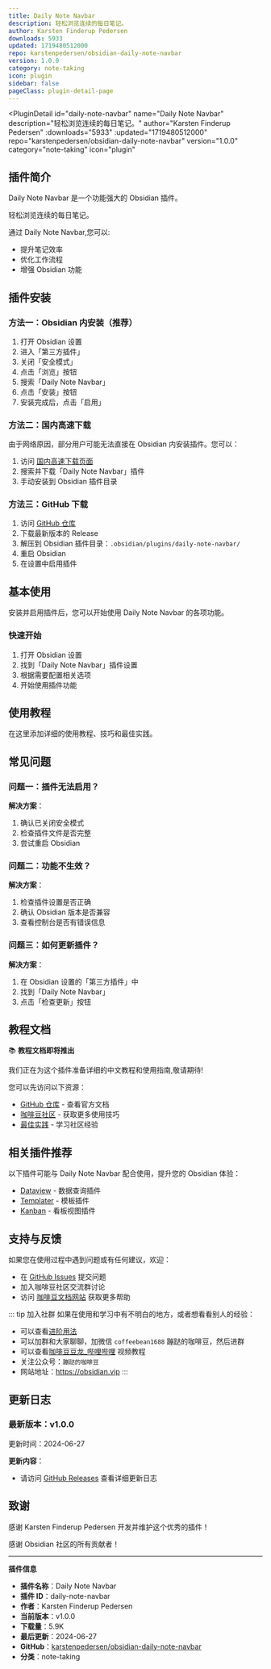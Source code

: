 ```yaml
---
title: Daily Note Navbar
description: 轻松浏览连续的每日笔记。
author: Karsten Finderup Pedersen
downloads: 5933
updated: 1719480512000
repo: karstenpedersen/obsidian-daily-note-navbar
version: 1.0.0
category: note-taking
icon: plugin
sidebar: false
pageClass: plugin-detail-page
---
```


<PluginDetail
  id="daily-note-navbar"
  name="Daily Note Navbar"
  description="轻松浏览连续的每日笔记。"
  author="Karsten Finderup Pedersen"
  :downloads="5933"
  :updated="1719480512000"
  repo="karstenpedersen/obsidian-daily-note-navbar"
  version="1.0.0"
  category="note-taking"
  icon="plugin"
>

<!-- AUTO_GENERATED_START -->
## 插件简介

Daily Note Navbar 是一个功能强大的 Obsidian 插件。

轻松浏览连续的每日笔记。

通过 Daily Note Navbar,您可以:

- 提升笔记效率
- 优化工作流程
- 增强 Obsidian 功能

<!-- AUTO_GENERATED_END -->

<!-- AUTO_GENERATED_START -->
## 插件安装

### 方法一：Obsidian 内安装（推荐）

1. 打开 Obsidian 设置
2. 进入「第三方插件」
3. 关闭「安全模式」
4. 点击「浏览」按钮
5. 搜索「Daily Note Navbar」
6. 点击「安装」按钮
7. 安装完成后，点击「启用」

### 方法二：国内高速下载

由于网络原因，部分用户可能无法直接在 Obsidian 内安装插件。您可以：

1. 访问 [国内高速下载页面](/zh/documentation/obsidian-plugins-download.html)
2. 搜索并下载「Daily Note Navbar」插件
3. 手动安装到 Obsidian 插件目录

### 方法三：GitHub 下载

1. 访问 [GitHub 仓库](https://github.com/karstenpedersen/obsidian-daily-note-navbar)
2. 下载最新版本的 Release
3. 解压到 Obsidian 插件目录：`.obsidian/plugins/daily-note-navbar/`
4. 重启 Obsidian
5. 在设置中启用插件

## 基本使用

安装并启用插件后，您可以开始使用 Daily Note Navbar 的各项功能。

### 快速开始

1. 打开 Obsidian 设置
2. 找到「Daily Note Navbar」插件设置
3. 根据需要配置相关选项
4. 开始使用插件功能

<!-- AUTO_GENERATED_END -->

<!-- CUSTOM_CONTENT_START:tutorial -->
## 使用教程

在这里添加详细的使用教程、技巧和最佳实践。

<!-- CUSTOM_CONTENT_END:tutorial -->

<!-- SHARED_CONTENT_START -->
## 常见问题

### 问题一：插件无法启用？

**解决方案**：
1. 确认已关闭安全模式
2. 检查插件文件是否完整
3. 尝试重启 Obsidian

### 问题二：功能不生效？

**解决方案**：
1. 检查插件设置是否正确
2. 确认 Obsidian 版本是否兼容
3. 查看控制台是否有错误信息

### 问题三：如何更新插件？

**解决方案**：
1. 在 Obsidian 设置的「第三方插件」中
2. 找到「Daily Note Navbar」
3. 点击「检查更新」按钮

## 教程文档

📚 **教程文档即将推出**

我们正在为这个插件准备详细的中文教程和使用指南,敬请期待!

您可以先访问以下资源：
- [GitHub 仓库](https://github.com/karstenpedersen/obsidian-daily-note-navbar) - 查看官方文档
- [咖啡豆社区](/zh/bases/) - 获取更多使用技巧
- [最佳实践](/zh/best-practices/) - 学习社区经验

## 相关插件推荐

以下插件可能与 Daily Note Navbar 配合使用，提升您的 Obsidian 体验：

- [Dataview](/zh/plugins/dataview.html) - 数据查询插件
- [Templater](/zh/plugins/templater-obsidian.html) - 模板插件
- [Kanban](/zh/plugins/obsidian-kanban.html) - 看板视图插件

## 支持与反馈

如果您在使用过程中遇到问题或有任何建议，欢迎：

- 在 [GitHub Issues](https://github.com/karstenpedersen/obsidian-daily-note-navbar/issues) 提交问题
- 加入咖啡豆社区交流群讨论
- 访问 [咖啡豆文档网站](https://obsidian.vip) 获取更多帮助

::: tip 加入社群
如果在使用和学习中有不明白的地方，或者想看看别人的经验：
- 可以查看[进阶用法](/zh/advanced)
- 可以加群和大家聊聊，加微信 `coffeebean1688` 蹦跶的咖啡豆，然后进群
- 可以查看[咖啡豆豆龙_哔哩哔哩](https://space.bilibili.com/618777356) 视频教程
- 关注公众号：`蹦跶的咖啡豆`
- 网站地址：https://obsidian.vip
:::
<!-- SHARED_CONTENT_END -->

<!-- AUTO_GENERATED_START -->
## 更新日志

### 最新版本：v1.0.0

更新时间：2024-06-27

**更新内容**：
- 请访问 [GitHub Releases](https://github.com/karstenpedersen/obsidian-daily-note-navbar/releases) 查看详细更新日志

## 致谢

感谢 Karsten Finderup Pedersen 开发并维护这个优秀的插件！

感谢 Obsidian 社区的所有贡献者！

---

**插件信息**
- **插件名称**：Daily Note Navbar
- **插件 ID**：daily-note-navbar
- **作者**：Karsten Finderup Pedersen
- **当前版本**：v1.0.0
- **下载量**：5.9K
- **最后更新**：2024-06-27
- **GitHub**：[karstenpedersen/obsidian-daily-note-navbar](https://github.com/karstenpedersen/obsidian-daily-note-navbar)
- **分类**：note-taking
<!-- AUTO_GENERATED_END -->

</PluginDetail>

